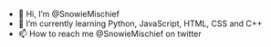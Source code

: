 - 👋 Hi, I’m @SnowieMischief
- 🌱 I’m currently learning Python, JavaScript, HTML, CSS and C++
- 📫 How to reach me @SnowieMischief on twitter

<!---
SnowieMischief/SnowieMischief is a ✨ special ✨ repository because its `README.md` (this file) appears on your GitHub profile.
You can click the Preview link to take a look at your changes.
--->
